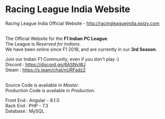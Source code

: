 # Racing League India Website
Racing League India Official Website - http://racingleagueindia.epizy.com <br><br>

The Official Website for the __F1 Indian PC League__. <br>
The League is *Reserved for Indians*. <br>
We have been online since F1 2018, and are currently in our __3rd Season__. <br>

Join our Indian F1 Community, even if you don't play :) <br>
Discord : https://discord.gg/6ASNvWJ <br>
Steam : https://s.team/chat/nURFadz2 <br><br>

Source Code is available in *Master*. <br>
Production Code is available in *Production*. <br>

Front End : Angular - 8.1.0 <br>
Back End : PHP - 7.3 <br>
Database : MySQL <br>
